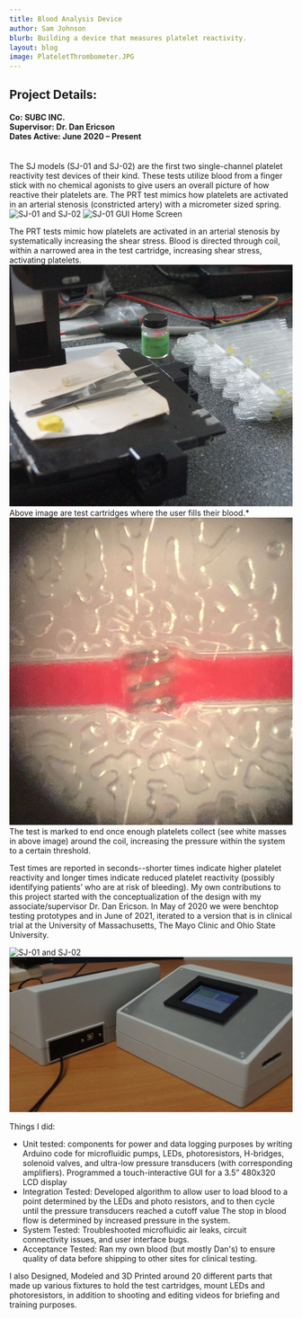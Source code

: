 ```yaml
---
title: Blood Analysis Device 
author: Sam Johnson
blurb: Building a device that measures platelet reactivity.
layout: blog
image: PlateletThrombometer.JPG
---
```

## Project Details:
#### Co: SUBC INC. <br>Supervisor: Dr. Dan Ericson <br>Dates Active: June 2020 – Present
<br>
The SJ models (SJ-01 and SJ-02) are the first two single-channel platelet reactivity test devices of their kind. These tests utilize blood from a finger stick with no chemical agonists to give users an overall picture of how reactive their platelets are. The PRT test mimics how platelets are activated in an arterial stenosis (constricted artery) with a micrometer sized spring.

<img src="\media\Project Pics 2021\PlateletProject\sidebyside.JPG" alt="SJ-01 and SJ-02"/>
<img src="\media\Project Pics 2021\PlateletProject\gui.JPG" alt="SJ-01 GUI Home Screen"/>


The PRT tests mimic how platelets are activated in an arterial stenosis by systematically increasing the shear stress. 
Blood is directed through coil, within a narrowed area in the test cartridge, increasing shear stress, activating platelets.
<img src="\media\Project Pics 2021\PlateletProject\cartridges.JPG" alt="test cartridges"/>
Above image are test cartridges where the user fills their blood.*
<img src="\media\Project Pics 2021\PlateletProject\plateletmass.jpg" alt="platelet mass"/>
The test is marked to end once enough platelets collect (see white masses in above image) around the coil, increasing the pressure within the system to a certain threshold.

Test times are reported in seconds--shorter times indicate higher platelet reactivity and longer times indicate reduced platelet reactivity (possibly identifying patients’ who are at risk of bleeding).
My own contributions to this project started with the conceptualization of the design with my associate/supervisor Dr. Dan Ericson. In May of 2020 we were benchtop testing prototypes and in June of 2021, iterated to a version that is in clinical trial at the University of Massachusetts, The Mayo Clinic and Ohio State University.

<img src="\media\Project Pics 2021\PlateletProject\circuitry2.JPG" alt="SJ-01 and SJ-02"/>
<img src="\media\Project Pics 2021\PlateletProject\ioport.JPG" alt="SJ-01 and SJ-02"/>


Things I did:
-	Unit tested:
	components for power and data logging purposes by writing Arduino code for microfluidic pumps, LEDs, photoresistors, H-bridges, solenoid valves, and ultra-low pressure transducers (with corresponding amplifiers).
	Programmed a touch-interactive GUI for a 3.5” 480x320 LCD display
-	Integration Tested:
	Developed algorithm to allow user to load blood to a point determined by the LEDs and photo resistors, and to then cycle until the pressure transducers reached a cutoff value
	The stop in blood flow is determined by increased pressure in the system.
-	System Tested:
	Troubleshooted microfluidic air leaks, circuit connectivity issues, and user interface bugs.
-	Acceptance Tested:
	Ran my own blood (but mostly Dan's) to ensure quality of data before shipping to other sites for clinical testing.

I also Designed, Modeled and 3D Printed around 20 different parts that made up various fixtures to hold the test cartridges, mount LEDs and photoresistors, in addition to shooting and editing videos for briefing and training purposes.


